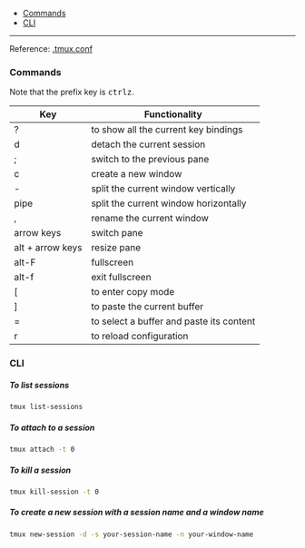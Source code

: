 - [Commands](#commands)
- [CLI](#cli)
____

Reference: [.tmux.conf](https://github.com/alexhokl/dotfiles/blob/master/.tmux.conf)

### Commands

Note that the prefix key is <kbd>ctrl</kbd><kbd>z</kbd>.

| Key | Functionality |
| --- | --- |
| ? | to show all the current key bindings |
| d | detach the current session |
| ; | switch to the previous pane |
| c | create a new window |
| - | split the current window vertically |
| pipe | split the current window horizontally |
| , | rename the current window |
| arrow keys | switch pane |
| alt + arrow keys | resize pane |
| alt-F | fullscreen |
| alt-f | exit fullscreen |
| [ | to enter copy mode |
| ] | to paste the current buffer |
| = | to select a buffer and paste its content |
| r | to reload configuration |

### CLI

##### To list sessions

```sh
tmux list-sessions
```

##### To attach to a session

```sh
tmux attach -t 0
```

##### To kill a session

```sh
tmux kill-session -t 0
```

##### To create a new session with a session name and a window name

```sh
tmux new-session -d -s your-session-name -n your-window-name
```
